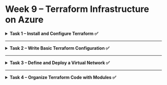 
# Week 9 – Terraform Infrastructure on Azure

<details>
<summary><strong>Task 1 – Install and Configure Terraform ✅</strong></summary>

**Goal**: Install Terraform and configure Azure CLI for Terraform usage.

---

### 🧰 Installation Instructions:

```bash

# Install Terraform
sudo apt-get update && sudo apt-get install -y gnupg software-properties-common curl
curl -fsSL https://apt.releases.hashicorp.com/gpg | sudo gpg --dearmor -o /usr/share/keyrings/hashicorp-archive-keyring.gpg
echo "deb [signed-by=/usr/share/keyrings/hashicorp-archive-keyring.gpg] https://apt.releases.hashicorp.com $(lsb_release -cs) main" | sudo tee /etc/apt/sources.list.d/hashicorp.list > /dev/null
sudo apt-get update && sudo apt-get install terraform -y
terraform -version
```

---

### 🌐 Configure Azure CLI:

```bash
# Install Azure CLI
curl -sL https://packages.microsoft.com/keys/microsoft.asc | gpg --dearmor | sudo tee /etc/apt/trusted.gpg.d/microsoft.gpg > /dev/null
AZ_REPO=$(lsb_release -cs)
echo "deb [arch=$(dpkg --print-architecture)] https://packages.microsoft.com/repos/azure-cli/ $AZ_REPO main" | sudo tee /etc/apt/sources.list.d/azure-cli.list
sudo apt-get update
sudo apt-get install azure-cli -y
az version
az login
```

### ✅ Verify Subscription

After login, verify that you are connected to the correct Azure subscription:

```bash
az account show
```

If you need to switch to a different subscription:

```bash
az account set --subscription "<Your Subscription ID>"
```

You can list all available subscriptions with:

```bash
az account list --output table
```

Make sure the active subscription is the one you intend to work with for this project.

</details>

---

<details>
<summary><strong>Task 2 – Write Basic Terraform Configuration ✅</strong></summary>

**Goal**: Create a basic Terraform configuration to provision a Resource Group in Azure.

---

### ✏️ Steps:

1. Create a `main.tf` file:

```hcl
terraform {
  required_providers {
    azurerm = {
      source  = "hashicorp/azurerm"
      version = "~> 3.0"
    }
  }
}
```
#### 📌 Explanation:
This block defines the required Terraform provider.  
- `required_providers`: Specifies the provider needed to interact with Azure.
- `source = "hashicorp/azurerm"`: Uses the official Azure provider from HashiCorp.
- `version = "~> 3.0"`: Ensures that Terraform uses provider version 3.x for stability and compatibility.

---

```hcl
provider "azurerm" {
  features {}
}
```
#### 📌 Explanation:
This block configures the Azure provider.
- `features {}`: Required syntax, can remain empty unless specific features are used.
- This configuration uses **dynamic subscription selection**, meaning Terraform will automatically use the subscription from your Azure CLI login.

To check your current Azure subscription:
```bash
az account show
```
To switch to another subscription:
```bash
az account list --output table
az account set --subscription "Your Subscription Name or ID"
```

❗ If you want to lock the provider to a specific subscription, you can write:
```hcl
provider "azurerm" {
  features {}
  subscription_id = "your-subscription-id"
  tenant_id       = "your-tenant-id"
}
```
But this is usually recommended for production environments.

---

```hcl
resource azurerm_resource_group "rg" {
    name     = "rg-week9"
    location = "westeurope"
}
```
#### 📌 Explanation:
This block creates a Resource Group in Azure.
- `azurerm_resource_group`: Specifies the type of resource to create.
- `"rg"`: Logical Terraform name (used for referencing the resource later).
- `name = "rg-week9"`: The name of the resource group that will appear in the Azure Portal.
- `location = "westeurope"`: The Azure region where the resource group will be deployed.

**Note:** Make sure the location name is correct. Use:
```bash
az account list-locations --output table
```
Example of valid region: `westeurope`  
**Incorrect example:** `wwesteurope`

---

### 🚀 Terraform Commands:

2. Initialize Terraform:

```bash
terraform init
```
#### 📌 Explanation:
- Initializes the current working directory as a Terraform project.
- Downloads the required provider plugins (in this case, AzureRM).
- Creates the `.terraform` directory which stores configuration files for the project.

You must run this command **before** using `plan` or `apply`.

---

3. Plan the execution:

```bash
terraform plan
```
#### 📌 Explanation:
- Displays the execution plan: what Terraform will create, update, or destroy.
- It’s a **safe preview** that shows changes without applying them.
- Recommended to run before every `apply` to verify the desired outcome.

The plan shows the current status vs. the desired configuration.

---

4. Apply the configuration:

```bash
terraform apply
```
#### 📌 Explanation:
- Applies the changes required to reach the desired state of the configuration.
- Executes the creation, modification, or deletion of resources.
- Requires manual confirmation by typing `yes`.

After this step, the resources are created and visible in the Azure Portal.

---

Confirm the creation of the resource group in the Azure Portal.

</details>

---

<details>
<summary><strong>Task 3 – Define and Deploy a Virtual Network ✅</strong></summary>

## Goal
Extend the Terraform configuration to provision a complete Azure Virtual Machine (VM) infrastructure. This includes:
- Virtual Network (VNet)
- Subnet
- Network Security Group (NSG) and Security Rules
- Public IP
- Network Interface (NIC)
- Linux Virtual Machine (VM)
- Use of `variables.tf` and `outputs.tf` for flexibility and visibility

---

## ✏️ Steps

### 1. Define the Virtual Network

```hcl
resource "azurerm_virtual_network" "vnet" {
  name                = "vnet-week9"
  address_space       = var.address_space
  location            = azurerm_resource_group.rg.location
  resource_group_name = azurerm_resource_group.rg.name
  tags = {
    environment = var.tags["environment"]
  }
}
```
#### 📌 Explanation:
- Creates a virtual network (VNet) for the VM.
- `address_space` defines the range of IP addresses for the network.
- Tags are used for environment identification.

---

### 2. Define the Subnet

```hcl
resource "azurerm_subnet" "subnet" {
  name                 = "subnet-week9"
  resource_group_name  = azurerm_resource_group.rg.name
  virtual_network_name = azurerm_virtual_network.vnet.name
  address_prefixes     = var.subnet_address_prefix
}
```
#### 📌 Explanation:
- Subnet splits the virtual network into smaller address spaces.
- The subnet is linked to the virtual network.

---

### 3. Define the Network Security Group (NSG)

```hcl
resource "azurerm_network_security_group" "nsg" {
  name                = "nsg-week9"
  location            = azurerm_resource_group.rg.location
  resource_group_name = azurerm_resource_group.rg.name
  tags = {
    environment = var.tags["environment"]
  }
}
```
#### 📌 Explanation:
- Creates a security layer that controls inbound and outbound traffic.

---

### 4. Define Security Rules

#### Allow SSH:
```hcl
resource "azurerm_network_security_rule" "allow_ssh" {
  name                        = "allow-ssh"
  description                 = "Allow SSH traffic"
  priority                    = 100
  direction                   = "Inbound"
  access                      = "Allow"
  protocol                    = "Tcp"
  source_port_range           = "*"
  destination_port_range      = "22"
  source_address_prefix       = "*"
  destination_address_prefix  = "*"
  network_security_group_name = azurerm_network_security_group.nsg.name
  resource_group_name         = azurerm_resource_group.rg.name
}
```

#### Allow Application Ports:
```hcl
resource "azurerm_network_security_rule" "allow_app_ports" {
  name                        = "allow-app-ports"
  description                 = "Allow application ports"
  priority                    = 101
  direction                   = "Inbound"
  access                      = "Allow"
  protocol                    = "Tcp"
  source_port_range           = "*"
  destination_port_ranges     = var.app_ports
  source_address_prefix       = "*"
  destination_address_prefix  = "*"
  network_security_group_name = azurerm_network_security_group.nsg.name
  resource_group_name         = azurerm_resource_group.rg.name
}
```
#### 📌 Explanation:
- Allows SSH access on port 22.
- Opens additional application ports (3000, 8000) using a variable.

---

### 5. Associate NSG with Subnet

```hcl
resource "azurerm_subnet_network_security_group_association" "subnet_nsg_association" {
  subnet_id                 = azurerm_subnet.subnet.id
  network_security_group_id = azurerm_network_security_group.nsg.id
}
```
#### 📌 Explanation:
- Links the security group to the subnet to enforce the rules.

---

### 6. Create a Public IP Address

```hcl
resource "azurerm_public_ip" "public_ip" {
  name                = "public-ip-week9"
  location            = azurerm_resource_group.rg.location
  resource_group_name = azurerm_resource_group.rg.name
  allocation_method   = "Static"
  sku                 = "Standard"
  tags = {
    environment = var.tags["environment"]
  }
}
```
#### 📌 Explanation:
- Allocates a static public IP for external VM access.

---

### 7. Create a Network Interface

```hcl
resource "azurerm_network_interface" "nic" {
  name                = "nic-week9"
  location            = azurerm_resource_group.rg.location
  resource_group_name = azurerm_resource_group.rg.name

  ip_configuration {
    name                          = "ipconfig-week9"
    subnet_id                     = azurerm_subnet.subnet.id
    private_ip_address_allocation = "Dynamic"
    public_ip_address_id          = azurerm_public_ip.public_ip.id
  }
}
```
#### 📌 Explanation:
- Connects the VM to the network using the subnet and public IP.

---

### 8. Create a Linux Virtual Machine

```hcl
resource "azurerm_linux_virtual_machine" "vm" {
  name                = "vm-week9"
  resource_group_name = azurerm_resource_group.rg.name
  location            = azurerm_resource_group.rg.location
  size                = var.vm_size
  admin_username      = var.adminuser
  network_interface_ids = [azurerm_network_interface.nic.id]

  admin_ssh_key {
    username   = var.adminuser
    public_key = file(var.admin_ssh_public_key_path)
  }

  os_disk {
    caching              = "ReadWrite"
    storage_account_type = "Standard_LRS"
  }

  source_image_reference {
    publisher = "Canonical"
    offer     = "UbuntuServer"
    sku       = "18.04-LTS"
    version   = "latest"
  }

  tags = {
    environment = var.tags["environment"]
  }
}
```
#### 📌 Explanation:
- Creates the virtual machine using Ubuntu Server.
- Configures SSH access via public key authentication.
- Uses the **OS Disk** block to define:
  - `caching = "ReadWrite"`: Improves performance by caching both read and write operations.
  - `storage_account_type = "Standard_LRS"`: Uses a locally redundant standard storage account for the VM's OS disk.

---

## 📂 Additional Files

### 1. `variables.tf`

```hcl
variable "subscription_id" { ... }
variable "tenant_id" { ... }
variable "resource_group_name" { ... }
variable "adminuser" { ... }
variable "admin_ssh_public_key_path" { ... }
variable "admin_ssh_private_key_path" { ... }
variable "location" { ... }
variable "vm_size" { ... }
variable "vm_name" { ... }
variable "subnet_address_prefix" { ... }
variable "address_space" { ... }
variable "app_ports" { ... }
variable "tags" { ... }
```

#### 📌 Explanation:
- Defines all the parameters that allow **dynamic configuration**.
- Includes SSH key paths, resource names, and allowed ports.

---

### 2. `outputs.tf`

```hcl
output "public_ip_address" { ... }
output "virtual_machine_id" { ... }
output "admin_username" { ... }
output "ssh_connection_string" { ... }
output "resource_group_name" { ... }
output "source_image_reference" { ... }
output "address_space" { ... }
output "subnet_address_prefix" { ... }
output "app_ports" { ... }
```

#### 📌 Explanation:
- Displays the outputs **after deployment**.
- Provides easy access to the public IP, SSH connection string, VM ID, and other important info.

---

## 🚀 Terraform Commands

```bash
terraform init
terraform plan
terraform apply
terraform output
```

---

### Verify the Deployment and SSH Connection

After successfully applying the configuration and seeing the outputs, especially the `ssh_connection_string`, verify that you can connect to the VM.

Run the following command in your terminal:

```bash
ssh -i ~/.ssh/terraform adminuser@<Public-IP>
```

Or directly use the connection string provided in the output:

```bash
ssh -i ~/.ssh/terraform adminuser@<Public-IP>
```

> **Note:**  
> Replace `~/.ssh/terraform` with the actual path to your **private SSH key** if you used a different one.

This confirms that:
- The VM was created successfully.
- The network configuration is correct.
- The SSH key was set correctly.
- You have remote access to the VM.

---

## Summary
You now have a full Azure VM infrastructure deployed via Terraform, using a well-structured and flexible setup with variables and outputs.


</details>

---

<details>
<summary><strong>Task 4 – Organize Terraform Code with Modules ✅</strong></summary>

## Goal
Refactor the Terraform project to use **modular structure**: separate the **Resource Group**, **Networking**, and **Virtual Machine** into independent modules.

---

## 📂 Folder Structure

```
project-root/
├── main.tf
├── variables.tf
├── outputs.tf
├── terraform.tfstate
├── modules/
│   ├── resource_group/
│   │   ├── main.tf
│   │   ├── variables.tf
│   │   └── outputs.tf
│   ├── network/
│   │   ├── main.tf
│   │   ├── variables.tf
│   │   └── outputs.tf
│   └── virtual_machine/
│       ├── main.tf
│       ├── variables.tf
│       └── outputs.tf
```

---

## ✨ Explanation

### Root Files
- **main.tf**: Calls each module and passes the required variables.
- **variables.tf**: Defines global variables.
- **outputs.tf**: Collects outputs from modules (such as public IP address, VM ID, etc.).

### Modules
Each module is an isolated component that can be reused.

#### 📂 modules/resource_group/
- Creates the Azure Resource Group.
- Receives `resource_group_name`, `location`, and `tags` as input variables.
- Outputs the resource group name and location for other modules to consume.

#### 📂 modules/network/
- Creates the Virtual Network, Subnet, NSG, Security Rules, Public IP, and Network Interface.
- Depends on the Resource Group module.
- Outputs the Public IP address and the NIC ID for the VM.

#### 📂 modules/virtual_machine/
- Creates the Virtual Machine using Ubuntu Server.
- Configures SSH access via public key authentication.
- Depends on the Network module to receive the NIC ID.
- Outputs the VM ID and SSH connection string.

---

## Check the plan:
```bash
terraform plan
```

## Apply the configuration:
```bash
terraform apply
```

---

<details>
<summary><strong>Task 5 – Remote State with Azure Storage ✅</strong></summary>

## Goal
Set up remote state management using Azure Storage, migrate Terraform state to remote backend, and enable logging and debugging.

---

## 📂 Folder Structure

```
project-root/
├── bootstrap/              # Folder for creating remote backend resources
│   ├── main.tf             # Storage Account, Container, and Resource Group creation
│   ├── variables.tf        # Variables specific to remote state resources
│   ├── outputs.tf          # Outputs for storage account and container names
│   └── terraform.tfstate   # Temporary local state before backend migration
├── main.tf                 # Root configuration with backend and module calls
├── variables.tf            # Project-level variables
├── outputs.tf              # Project-level outputs
├── terraform.tfstate       # Managed by Terraform, do not edit
├── terraform.tfstate.backup
├── .terraform.lock.hcl
├── modules/
│   ├── resource_group/
│   ├── network/
│   └── virtual_machine/

```

---

## ✏️ Steps

### Step 1: Create Remote State Infrastructure

In `bootstrap/main.tf`:
```hcl
resource "azurerm_resource_group" "rg" {
  name     = "rg-tfstate-week9"
  location = var.location
  tags     = var.tags
}

resource "azurerm_storage_account" "sa_week9" {
  name                     = var.storage_account_name
  resource_group_name      = azurerm_resource_group.rg.name
  location                 = azurerm_resource_group.rg.location
  account_tier             = "Standard"
  account_replication_type = "LRS"
  tags                     = var.tags
}

resource "azurerm_storage_container" "terraform" {
  name                  = var.container_name
  storage_account_id    = azurerm_storage_account.sa_week9.id
  container_access_type = "private"
}
```

Deploy using:
```bash
terraform init
terraform apply
```

---

### Step 2: Configure Remote Backend

In the **main project’s main.tf**:
```hcl
terraform {
  backend "azurerm" {
    resource_group_name  = "rg-tfstate-week9"
    storage_account_name = "your_storage_account_name"
    container_name       = "your_container_name"
    key                  = "terraform.tfstate"
  }
}
```

Run:
```bash
terraform init
```

Confirm migration by typing:
```bash
yes
```

---

### Step 3: Test Remote State

Make a small change (like a tag) and run:
```bash
terraform plan
terraform apply
```

Ensure the state is now saved remotely.

---

### Step 4: Enable Debug Logging

Run with debugging:
```bash
TF_LOG=DEBUG terraform apply
```

Save the logs to a file:
```bash
TF_LOG=DEBUG terraform apply 2>&1 | tee tf_debug.log
```

Review the log file for backend interactions.

---

## Summary
- Created Azure Storage for remote backend.
- Migrated Terraform state to remote backend.
- Verified functionality.
- Enabled and saved debug logs.

</details>

---

<details>
<summary><strong>Task 6 – Advanced Practice: Import and Cleanup</strong></summary>

✅ **Goal**: Practice resource import and cleanup.

---

### ✏️ Import Resource Example:

```bash
terraform import azurerm_virtual_machine.example /subscriptions/xxx/resourceGroups/xxx/providers/Microsoft.Compute/virtualMachines/xxx
```

✅ Confirm that the resource is now managed by Terraform.

---

### 🧹 Destroy All Resources:

```bash
terraform destroy
```

✅ Verify resource deletion in Azure Portal.

</details>
